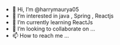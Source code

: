 - 👋 Hi, I’m @harrymaurya05
- 👀 I’m interested in java , Spring , Reactjs
- 🌱 I’m currently learning ReactJs
- 💞️ I’m looking to collaborate on ...
- 📫 How to reach me ...

<!---
harrymaurya05/harrymaurya05 is a ✨ special ✨ repository because its `README.md` (this file) appears on your GitHub profile.
You can click the Preview link to take a look at your changes.
--->
